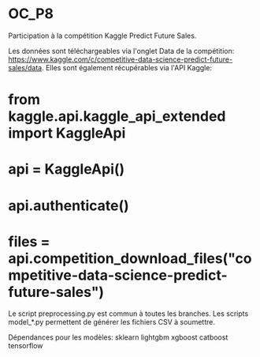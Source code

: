 # OC_P8
Participation à la compétition Kaggle Predict Future Sales.

Les données sont téléchargeables via l'onglet Data de la compétition: https://www.kaggle.com/c/competitive-data-science-predict-future-sales/data.
Elles sont également récupérables via l'API Kaggle:

# from kaggle.api.kaggle_api_extended import KaggleApi
# api = KaggleApi()
# api.authenticate()
# files = api.competition_download_files("competitive-data-science-predict-future-sales")

Le script preprocessing.py est commun à toutes les branches.
Les scripts model_*.py permettent de générer les fichiers CSV à soumettre.

Dépendances pour les modèles:
sklearn
lightgbm
xgboost
catboost
tensorflow
